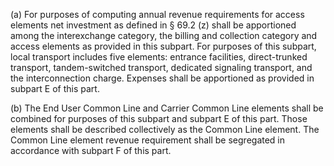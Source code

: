 (a) For purposes of computing annual revenue requirements for access elements net investment as defined in § 69.2 (z) shall be apportioned among the interexchange category, the billing and collection category and access elements as provided in this subpart. For purposes of this subpart, local transport includes five elements: entrance facilities, direct-trunked transport, tandem-switched transport, dedicated signaling transport, and the interconnection charge. Expenses shall be apportioned as provided in subpart E of this part.

(b) The End User Common Line and Carrier Common Line elements shall be combined for purposes of this subpart and subpart E of this part. Those elements shall be described collectively as the Common Line element. The Common Line element revenue requirement shall be segregated in accordance with subpart F of this part.

